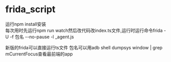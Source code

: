 # frida_script
运行npm install安装<br>
每次用时先运行npm run watch然后改代码改index.ts文件,运行时运行命令frida -U -f 包名 --no-pause -l _agent.js

新版的frida可以直接运行ts文件
包名可以用adb shell dumpsys window | grep mCurrentFocus查看最前端的app
